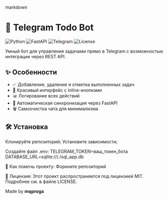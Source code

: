 markdown
# 🚀 Telegram Todo Bot

![Python](https://img.shields.io/badge/Python-3.10+-blue?logo=python)
![FastAPI](https://img.shields.io/badge/FastAPI-0.68+-green?logo=fastapi)
![Telegram](https://img.shields.io/badge/Telegram-Bot-blue?logo=telegram)
![License](https://img.shields.io/badge/License-MIT-yellow)

Умный бот для управления задачами прямо в Telegram с возможностью интеграции через REST API.

## ✨ Особенности

- ✅ Добавление, удаление и отметка выполненных задач
- 💅 Красивый интерфейс с inline-кнопками
- 📊 Логирование всех действий
- 🔄 Автоматическая синхронизация через FastAPI
- 🗑️ Самоочистка чата для минимализма

## 🛠 Установка

Клонируйте репозиторий;
Установите зависимости;

Создайте файл .env: 
TELEGRAM_TOKEN=ваш_токен_бота
DATABASE_URL=sqlite:///./sql_app.db

🤝 Как помочь проекту: 
Форкните репозиторий


📝 Лицензия: 
Этот проект распространяется под лицензией MIT. Подробнее см. в файле LICENSE.

Made by **mqproga**

